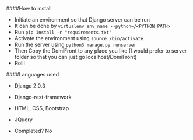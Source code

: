 ####How to install

- Initiate an environment so that Django server can be run
- It can be done by `virtualenv env_name --python=/<PYTHON_PATH>`
- Run `pip install -r "requirements.txt"`
- Activate the environment using `source /bin/activate`
- Run the server using `python3 manage.py runserver`
- Then Copy the DomiFront to any place you like (I would prefer to server folder so that you can just go localhost/DomiFront)
- Roll!


####Languages used
- Django 2.0.3
- Django-rest-framework
- HTML, CSS, Bootstrap
- JQuery

- Completed? No
